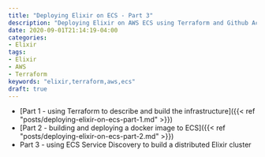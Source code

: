 ```yaml
---
title: "Deploying Elixir on ECS - Part 3"
description: "Deploying Elixir on AWS ECS using Terraform and Github Actions. This third part will get help you build a distrubuted Elixir cluster using ECS service discovery"
date: 2020-09-01T21:14:19-04:00
categories:
- Elixir
tags:
- Elixir
- AWS
- Terraform
keywords: "elixir,terraform,aws,ecs"
draft: true
---
```


* [Part 1 - using Terraform to describe and build the infrastructure]({{< ref "posts/deploying-elixir-on-ecs-part-1.md" >}})
* [Part 2 - building and deploying a docker image to ECS]({{< ref "posts/deploying-elixir-on-ecs-part-2.md" >}})
* Part 3 - using ECS Service Discovery to build a distributed Elixir cluster


